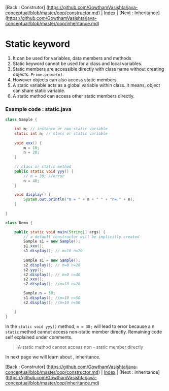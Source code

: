 [Back : Construtor] (https://github.com/GowthamVasishta/java-conceptual/blob/master/oop/constructor.md) | [Index](https://github.com/GowthamVasishta/java-conceptual/tree/master/Introduction) | [Next : Inheritance] (https://github.com/GowthamVasishta/java-conceptual/blob/master/oop/inheritance.md)

# Static keyword

 1. It can be used for variables, data  members and methods
 2. Static keyword cannot be used for a class and local variables.
 3. Static members are accessible directly with class name without creating objects. `Prime.prime(n)`. 
 4. However objects can also access static members.
 5. A static variable acts as a global variable within class. It means, object can share static variable.
 6. A static method can access other static members directly.

### Example code : static.java
```java
class Sample {

	int m; // instance or non-static variable
	static int n; // class or static variable
	
	void xxx() {
		m = 10;
		n = 20;
	}
	
	// class or static method
	public static void yyy() {
		// m = 30; //error
		n = 40;
	}

	void display() {
		System.out.println("m = " + m + " " + "n= " + n);
	}
	
}

class Demo {

	public static void main(String[] args) {
		// a default constructor will be implicitly created
		Sample s1 = new Sample();
		s1.xxx();
		s1.display(); // m=10 n=20
	
		Sample s1 = new Sample();
		s2.display(); // m=0 n=20
		s2.yyy();
		s2.display(); // m=0 n=40
		s2.xxx();
		s2.display(); //m=10 n=20

		Sample.n = 50;
		s1.display(); //m=10 n=50
		s2.display(); //m=10 n=50

	}
}

```

In the `static void yyy()` method, `m = 30;` will lead to error because a n `static` method cannot access non-static member directly. Remaining code self explained under comments.

> A static method cannot access non - static member directly

In next page we will learn about , inheritance.

[Back : Construtor] (https://github.com/GowthamVasishta/java-conceptual/blob/master/oop/constructor.md) | [Index](https://github.com/GowthamVasishta/java-conceptual/tree/master/Introduction) | [Next : Inheritance] (https://github.com/GowthamVasishta/java-conceptual/blob/master/oop/inheritance.md)
